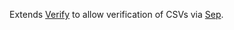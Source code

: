 Extends [Verify](https://github.com/VerifyTests/Verify) to allow verification of CSVs via [Sep](https://github.com/nietras/Sep).